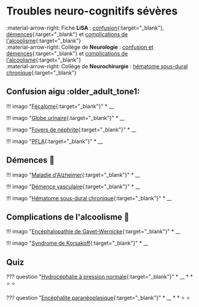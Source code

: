 # Troubles neuro-cognitifs sévères

:material-arrow-right: Fiche **LiSA** : [confusion](https://livret.uness.fr/lisa/Confusion,_d%C3%A9mences._(voir_item_132)){:target="_blank"}, [démences](https://livret.uness.fr/lisa/Troubles_cognitifs_du_sujet_%C3%A2g%C3%A9._(voir_item_108)){:target="_blank"} et [complications de l'alcoolisme](https://livret.uness.fr/lisa/Conna%C3%AEtre_les_complications_m%C3%A9dicales_g%C3%A9n%C3%A9rales_principales_de_la_consommation_d%E2%80%99alcool_OIC-076-12-A){:target="_blank"}  
:material-arrow-right: Collège de **Neurologie** : [confusion et démences](https://www.cen-neurologie.fr/fr/deuxieme-cycle/confusion-troubles-cognitifs-demence){:target="_blank"} et [complications de l'alcoolisme](https://www.cen-neurologie.fr/fr/deuxieme-cycle/addiction-lalcool-complications-neurologiques-lalcoolisme){:target="_blank"}  
:material-arrow-right: Collège de **Neurochirurgie** : [hématome sous-dural chronique](https://campus.neurochirurgie.fr/article1786.html){:target="_blank"}


## Confusion aigu :older_adult_tone1:

!!! imago "[Fécalome](){:target="_blank"}"
    * __

!!! imago "[Globe urinaire](){:target="_blank"}"
    * __

!!! imago "[Foyers de néphrite](){:target="_blank"}"
    * __

!!! imago "[PFLA](){:target="_blank"}"
    * __


## Démences :exploding_head:

!!! imago "[Maladie d'Alzheimer](){:target="_blank"}"
    * __

!!! imago "[Démence vasculaire](){:target="_blank"}"
    * __

!!! imago "[Hématome sous-dural chronique](){:target="_blank"}"
    * __


## Complications de l'alcoolisme :champagne:

!!! imago "[Encéphalopathie de Gayet-Wernicke](){:target="_blank"}"
    * __

!!! imago "[Syndrome de Korsakoff](){:target="_blank"}"
    * __


## Quiz

??? question "[Hydrocéphalie à pression normale](){:target="_blank"}"
    * __
    * 
    * :star:  :star:

??? question "[Encéphalite paranéoplasique](){:target="_blank"}"
    * __
    * 
    * :star:  :star: